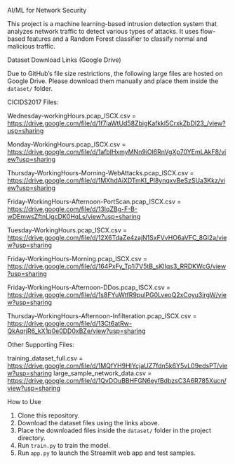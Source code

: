 

AI/ML for Network Security

This project is a machine learning-based intrusion detection system that analyzes network traffic to detect various types of attacks. It uses flow-based features and a Random Forest classifier to classify normal and malicious traffic.


Dataset Download Links (Google Drive)

Due to GitHub’s file size restrictions, the following large files are hosted on Google Drive. Please download them manually and place them inside the `dataset/` folder.

CICIDS2017 Files:

Wednesday-workingHours.pcap_ISCX.csv = https://drive.google.com/file/d/1f7iaWtUd58ZbigKafkkl5CrxkZbDl23_/view?usp=sharing 

Monday-WorkingHours.pcap_ISCX.csv = https://drive.google.com/file/d/1afblHxmyMNn9iOl6RnVgXp70YEmLAkF8/view?usp=sharing

Thursday-WorkingHours-Morning-WebAttacks.pcap_ISCX.csv = https://drive.google.com/file/d/1MXhdAiXDTmKI_Pl8ynqxvBeSzSUa3Kkz/view?usp=sharing

Friday-WorkingHours-Afternoon-PortScan.pcap_ISCX.csv = https://drive.google.com/file/d/13IqZBg-F-B-wDEmwsZftnLigcDK0HqLs/view?usp=sharing

Tuesday-WorkingHours.pcap_ISCX.csv = https://drive.google.com/file/d/12X6TdaZe4zajN1SxFVvHO6aVFC_8Gl2a/view?usp=sharing

Friday-WorkingHours-Morning.pcap_ISCX.csv = https://drive.google.com/file/d/164PxFy_Tp1i7V5tB_sKlIqs3_RRDKWcG/view?usp=sharing

Friday-WorkingHours-Afternoon-DDos.pcap_ISCX.csv = https://drive.google.com/file/d/1s8FYuWtfR9pulPG0LveoQ2xCoyu3irgW/view?usp=sharing

Thursday-WorkingHours-Afternoon-Infilteration.pcap_ISCX.csv = https://drive.google.com/file/d/13Ct6atRw-QkAqrjR6_kX1p0e0DD0xBZe/view?usp=sharing



Other Supporting Files:

training_dataset_full.csv = https://drive.google.com/file/d/1MQfYH9HIYcjaUZ7fdn5k6Y5vL09edsPT/view?usp=sharing
large_sample_network_data.csv = https://drive.google.com/file/d/1QvDOuBBHFGN6eyfBdbzsC3A6R785Xucn/view?usp=sharing


How to Use

1. Clone this repository.
2. Download the dataset files using the links above.
3. Place the downloaded files inside the `dataset/` folder in the project directory.
4. Run `train.py` to train the model.
5. Run `app.py` to launch the Streamlit web app and test samples.

